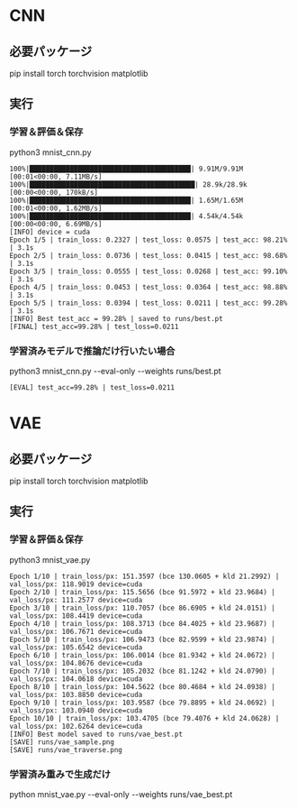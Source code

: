 # CNN

## 必要パッケージ
pip install torch torchvision matplotlib

## 実行

### 学習＆評価＆保存
python3 mnist_cnn.py

```log
100%|████████████████████████████████████████| 9.91M/9.91M [00:01<00:00, 7.11MB/s]
100%|█████████████████████████████████████████| 28.9k/28.9k [00:00<00:00, 170kB/s]
100%|████████████████████████████████████████| 1.65M/1.65M [00:01<00:00, 1.62MB/s]
100%|████████████████████████████████████████| 4.54k/4.54k [00:00<00:00, 6.69MB/s]
[INFO] device = cuda
Epoch 1/5 | train_loss: 0.2327 | test_loss: 0.0575 | test_acc: 98.21% | 3.1s
Epoch 2/5 | train_loss: 0.0736 | test_loss: 0.0415 | test_acc: 98.68% | 3.1s
Epoch 3/5 | train_loss: 0.0555 | test_loss: 0.0268 | test_acc: 99.10% | 3.1s
Epoch 4/5 | train_loss: 0.0453 | test_loss: 0.0364 | test_acc: 98.88% | 3.1s
Epoch 5/5 | train_loss: 0.0394 | test_loss: 0.0211 | test_acc: 99.28% | 3.1s
[INFO] Best test_acc = 99.28% | saved to runs/best.pt
[FINAL] test_acc=99.28% | test_loss=0.0211
```

### 学習済みモデルで推論だけ行いたい場合
python3 mnist_cnn.py --eval-only --weights runs/best.pt

```log
[EVAL] test_acc=99.28% | test_loss=0.0211
```

# VAE

## 必要パッケージ
pip install torch torchvision matplotlib

## 実行

### 学習＆評価＆保存
python3 mnist_vae.py

```log
Epoch 1/10 | train_loss/px: 151.3597 (bce 130.0605 + kld 21.2992) | val_loss/px: 118.9019 device=cuda
Epoch 2/10 | train_loss/px: 115.5656 (bce 91.5972 + kld 23.9684) | val_loss/px: 111.2577 device=cuda
Epoch 3/10 | train_loss/px: 110.7057 (bce 86.6905 + kld 24.0151) | val_loss/px: 108.4419 device=cuda
Epoch 4/10 | train_loss/px: 108.3713 (bce 84.4025 + kld 23.9687) | val_loss/px: 106.7671 device=cuda
Epoch 5/10 | train_loss/px: 106.9473 (bce 82.9599 + kld 23.9874) | val_loss/px: 105.6542 device=cuda
Epoch 6/10 | train_loss/px: 106.0014 (bce 81.9342 + kld 24.0672) | val_loss/px: 104.8676 device=cuda
Epoch 7/10 | train_loss/px: 105.2032 (bce 81.1242 + kld 24.0790) | val_loss/px: 104.0618 device=cuda
Epoch 8/10 | train_loss/px: 104.5622 (bce 80.4684 + kld 24.0938) | val_loss/px: 103.8850 device=cuda
Epoch 9/10 | train_loss/px: 103.9587 (bce 79.8895 + kld 24.0692) | val_loss/px: 103.0940 device=cuda
Epoch 10/10 | train_loss/px: 103.4705 (bce 79.4076 + kld 24.0628) | val_loss/px: 102.6264 device=cuda
[INFO] Best model saved to runs/vae_best.pt
[SAVE] runs/vae_sample.png
[SAVE] runs/vae_traverse.png
```

### 学習済み重みで生成だけ
python mnist_vae.py --eval-only --weights runs/vae_best.pt

